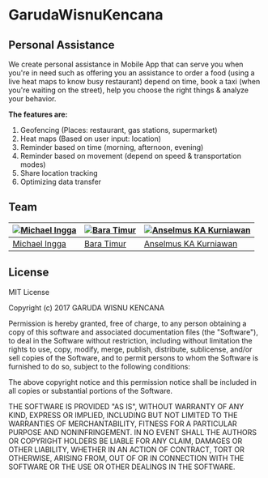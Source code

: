 # GarudaWisnuKencana
## Personal Assistance

We create personal assistance in Mobile App that can serve you when you're in need such as offering you an assistance to order a food (using a live heat maps to know busy restaurant) depend on time, book a taxi (when you're waiting on the street), help you choose the right things & analyze your behavior.

**The features are:**
1. Geofencing (Places: restaurant, gas stations, supermarket)
2. Heat maps (Based on user input: location)
3. Reminder based on time (morning, afternoon, evening)
4. Reminder based on movement (depend on speed & transportation modes)
5. Share location tracking
6. Optimizing data transfer

## Team

[![Michael Ingga](https://avatars1.githubusercontent.com/u/5793036?v=3&s=460)](https://github.com/Michinggun) | [![Bara Timur](https://avatars3.githubusercontent.com/u/3598958?v=3&s=460)](https://github.com/zavyra) | [![Anselmus KA Kurniawan](https://avatars0.githubusercontent.com/u/816817?v=3&s=460)](https://github.com/archansel)
---|---|---
[Michael Ingga](https://github.com/Michinggun) | [Bara Timur](https://github.com/zavyra) | [Anselmus KA Kurniawan](https://github.com/archansel)

## License

MIT License

Copyright (c) 2017 GARUDA WISNU KENCANA

Permission is hereby granted, free of charge, to any person obtaining a copy
of this software and associated documentation files (the "Software"), to deal
in the Software without restriction, including without limitation the rights
to use, copy, modify, merge, publish, distribute, sublicense, and/or sell
copies of the Software, and to permit persons to whom the Software is
furnished to do so, subject to the following conditions:

The above copyright notice and this permission notice shall be included in all
copies or substantial portions of the Software.

THE SOFTWARE IS PROVIDED "AS IS", WITHOUT WARRANTY OF ANY KIND, EXPRESS OR
IMPLIED, INCLUDING BUT NOT LIMITED TO THE WARRANTIES OF MERCHANTABILITY,
FITNESS FOR A PARTICULAR PURPOSE AND NONINFRINGEMENT. IN NO EVENT SHALL THE
AUTHORS OR COPYRIGHT HOLDERS BE LIABLE FOR ANY CLAIM, DAMAGES OR OTHER
LIABILITY, WHETHER IN AN ACTION OF CONTRACT, TORT OR OTHERWISE, ARISING FROM,
OUT OF OR IN CONNECTION WITH THE SOFTWARE OR THE USE OR OTHER DEALINGS IN THE
SOFTWARE.

